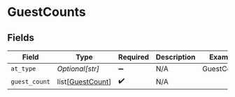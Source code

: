 # GuestCounts


## Fields

| Field                                                 | Type                                                  | Required                                              | Description                                           | Example                                               |
| ----------------------------------------------------- | ----------------------------------------------------- | ----------------------------------------------------- | ----------------------------------------------------- | ----------------------------------------------------- |
| `at_type`                                             | *Optional[str]*                                       | :heavy_minus_sign:                                    | N/A                                                   | GuestCounts                                           |
| `guest_count`                                         | list[[GuestCount](../../models/shared/guestcount.md)] | :heavy_check_mark:                                    | N/A                                                   |                                                       |
